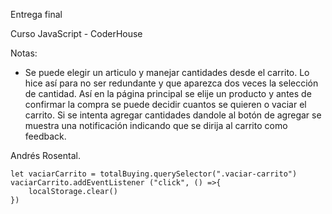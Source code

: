 Entrega final

Curso JavaScript - CoderHouse

Notas: 
- Se puede elegir un articulo y manejar cantidades desde el carrito. Lo hice así para no ser redundante y que aparezca dos veces la selección de cantidad.
Así en la página principal se elije un producto y antes de confirmar la compra se puede decidir cuantos se quieren o vaciar el carrito. Si se intenta agregar
cantidades dandole al botón de agregar se muestra una notificación indicando que se dirija al carrito como feedback.

Andrés Rosental.



    let vaciarCarrito = totalBuying.querySelector(".vaciar-carrito")
    vaciarCarrito.addEventListener ("click", () =>{
        localStorage.clear()
    })
